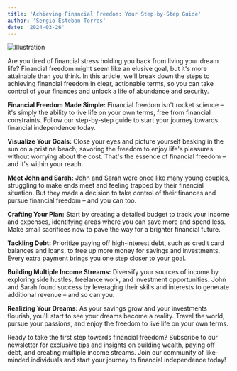 ```yaml
---
title: 'Achieving Financial Freedom: Your Step-by-Step Guide'
author: 'Sergio Esteban Torres'
date: '2024-03-26'
---
```


![Illustration](/assets/images/achieving-financial-freedom-your-step-by-step-guide.png)

Are you tired of financial stress holding you back from living your dream life? Financial freedom might seem like an elusive goal, but it's more attainable than you think. In this article, we'll break down the steps to achieving financial freedom in clear, actionable terms, so you can take control of your finances and unlock a life of abundance and security.

**Financial Freedom Made Simple:** Financial freedom isn't rocket science – it's simply the ability to live life on your own terms, free from financial constraints. Follow our step-by-step guide to start your journey towards financial independence today.

**Visualize Your Goals:** Close your eyes and picture yourself basking in the sun on a pristine beach, savoring the freedom to enjoy life's pleasures without worrying about the cost. That's the essence of financial freedom – and it's within your reach.

**Meet John and Sarah:** John and Sarah were once like many young couples, struggling to make ends meet and feeling trapped by their financial situation. But they made a decision to take control of their finances and pursue financial freedom – and you can too.

**Crafting Your Plan:** Start by creating a detailed budget to track your income and expenses, identifying areas where you can save more and spend less. Make small sacrifices now to pave the way for a brighter financial future.

**Tackling Debt:** Prioritize paying off high-interest debt, such as credit card balances and loans, to free up more money for savings and investments. Every extra payment brings you one step closer to your goal.

**Building Multiple Income Streams:** Diversify your sources of income by exploring side hustles, freelance work, and investment opportunities. John and Sarah found success by leveraging their skills and interests to generate additional revenue – and so can you.

**Realizing Your Dreams:** As your savings grow and your investments flourish, you'll start to see your dreams become a reality. Travel the world, pursue your passions, and enjoy the freedom to live life on your own terms.

Ready to take the first step towards financial freedom? Subscribe to our newsletter for exclusive tips and insights on building wealth, paying off debt, and creating multiple income streams. Join our community of like-minded individuals and start your journey to financial independence today!
